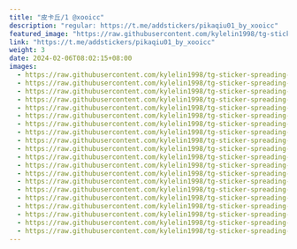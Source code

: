 ```yaml
---
title: "皮卡丘/1 @xooicc"
description: "regular: https://t.me/addstickers/pikaqiu01_by_xooicc"
featured_image: "https://raw.githubusercontent.com/kylelin1998/tg-sticker-spreading-worldwide-images/main/img/d22df0fc-ac95-4be9-be10-bd389291bc87.jpg"
link: "https://t.me/addstickers/pikaqiu01_by_xooicc"
weight: 3
date: 2024-02-06T08:02:15+08:00
images:
  - https://raw.githubusercontent.com/kylelin1998/tg-sticker-spreading-worldwide-images/main/img/d22df0fc-ac95-4be9-be10-bd389291bc87.jpg
  - https://raw.githubusercontent.com/kylelin1998/tg-sticker-spreading-worldwide-images/main/img/2c3a932f-8b8c-403e-b4de-f745e40f8fce.jpg
  - https://raw.githubusercontent.com/kylelin1998/tg-sticker-spreading-worldwide-images/main/img/fefd1196-021a-450d-8f6b-5195ba419507.jpg
  - https://raw.githubusercontent.com/kylelin1998/tg-sticker-spreading-worldwide-images/main/img/254ef36d-d0bc-44ae-93b1-0d8744a792db.jpg
  - https://raw.githubusercontent.com/kylelin1998/tg-sticker-spreading-worldwide-images/main/img/fa59fcb5-a9ae-406c-9b70-e92e8d8004ff.jpg
  - https://raw.githubusercontent.com/kylelin1998/tg-sticker-spreading-worldwide-images/main/img/d4aeb579-24bb-47a8-974c-b8e855aab77e.jpg
  - https://raw.githubusercontent.com/kylelin1998/tg-sticker-spreading-worldwide-images/main/img/c0a41d46-7e0d-4172-aa56-9372824676d5.jpg
  - https://raw.githubusercontent.com/kylelin1998/tg-sticker-spreading-worldwide-images/main/img/6097568f-d50b-422a-9c7c-7f683a871655.jpg
  - https://raw.githubusercontent.com/kylelin1998/tg-sticker-spreading-worldwide-images/main/img/260d920c-bc1d-4da0-8cb5-0ce80b73f080.jpg
  - https://raw.githubusercontent.com/kylelin1998/tg-sticker-spreading-worldwide-images/main/img/a2473cdf-205f-45df-9c56-b9b5cf0e2d1b.jpg
  - https://raw.githubusercontent.com/kylelin1998/tg-sticker-spreading-worldwide-images/main/img/81421445-4b5c-4b62-a8b3-4f7a5c1e9fb7.jpg
  - https://raw.githubusercontent.com/kylelin1998/tg-sticker-spreading-worldwide-images/main/img/133edfeb-7f25-418a-ace2-9b804f1411c2.jpg
  - https://raw.githubusercontent.com/kylelin1998/tg-sticker-spreading-worldwide-images/main/img/979a9109-a3db-40c0-b998-71506de1a139.jpg
  - https://raw.githubusercontent.com/kylelin1998/tg-sticker-spreading-worldwide-images/main/img/e7ee7022-c071-4f46-851d-7978b2a291ae.jpg
  - https://raw.githubusercontent.com/kylelin1998/tg-sticker-spreading-worldwide-images/main/img/ae004f62-b792-4368-952c-e737a6689655.jpg
  - https://raw.githubusercontent.com/kylelin1998/tg-sticker-spreading-worldwide-images/main/img/aede394c-f832-48ab-b0bf-0f51bfb577e3.jpg
  - https://raw.githubusercontent.com/kylelin1998/tg-sticker-spreading-worldwide-images/main/img/e3dd9dcd-52fd-4728-b0ff-beb2db67913a.jpg
  - https://raw.githubusercontent.com/kylelin1998/tg-sticker-spreading-worldwide-images/main/img/343e32ed-bad3-4714-a3f6-b2f9b72bc17e.jpg
  - https://raw.githubusercontent.com/kylelin1998/tg-sticker-spreading-worldwide-images/main/img/31402eab-48ba-4524-96e8-35d87994a3c4.jpg
  - https://raw.githubusercontent.com/kylelin1998/tg-sticker-spreading-worldwide-images/main/img/d3565a1a-91fd-410e-bb56-6dfa83a6ea53.jpg
---
```

